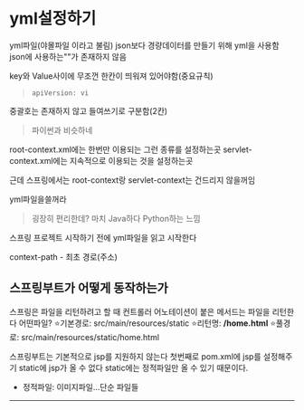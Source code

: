 # yml설정하기

yml파일(야몰파일 이라고 불림)
json보다 경량데이터를 만들기 위해 yml을 사용함
json에 사용하는""가 존재하지 않음

key와 Value사이에 무조껀 한칸이 띄워져 있어야함(중요규칙)

> `apiVersion: vi`

중괄호는 존재하지 않고 들여쓰기로 구분함(2칸)

> 파이썬과 비슷하네

root-context.xml에는 한번만 이용되는 그런 종류를 설정하는곳
servlet-context.xml에는 지속적으로 이용되는 것을 설정하는곳

근데 스프링에서는 root-context랑 servlet-context는 건드리지 않을꺼임

yml파일을쓸꺼라

> 굉장히 편리한데? 마치 Java하다 Python하는 느낌

스프링 프로젝트 시작하기 전에 yml파일을 읽고 시작한다

context-path - 최초 경로(주소)

## 스프링부트가 어떻게 동작하는가

스프링은 파일을 리턴하려고 할 때
컨트롤러 어노테이션이 붙은 메서드는 파일을 리턴한다
어떤파일?
⭐기본경로: src/main/resources/static
⭐리턴명: **/home.html**
⭐풀경로: src/main/resources/static/home.html

스프링부트는 기본적으로 jsp를 지원하지 않는다
첫번째로 pom.xml에 jsp를 설정해주기
static에 jsp가 올 수 없다
static에는 정적파일만 올 수 있기 때문이다.

- 정적파일: 이미지파일...단순 파일들

---
